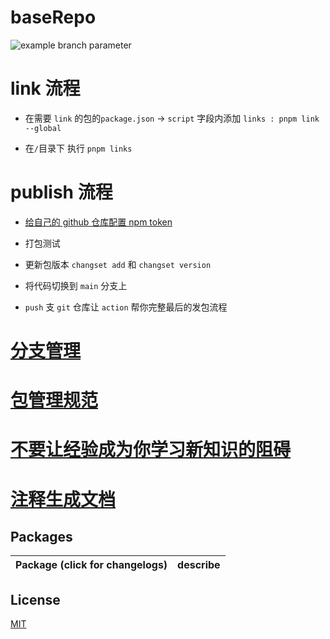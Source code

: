 <!--
 * @Author: 邱狮杰
 * @Date: 2023-03-09 11:53:37
 * @LastEditTime: 2023-11-29 14:20:14
 * @Description: 
 * @FilePath: /baseRepo/README.md
-->
# baseRepo

![example branch parameter](https://github.com/github/docs/actions/workflows/main.yml/badge.svg?branch=feature-1)

<!-- https://docs.github.com/zh/actions/monitoring-and-troubleshooting-workflows/adding-a-workflow-status-badge -->

# link 流程

- 在需要 `link` 的包的`package.json` -> `script` 字段内添加 `links : pnpm link --global`

- 在`/`目录下 执行 `pnpm links`

# publish 流程

- [给自己的 github 仓库配置 npm token](https://docs.github.com/en/actions/publishing-packages/publishing-nodejs-packages)

- 打包测试

- 更新包版本 `changset add` 和 `changset version`

- 将代码切换到 `main` 分支上

- `push` 支 `git` 仓库让 `action` 帮你完整最后的发包流程

# [分支管理](/docs/branchManagement.md)

# [包管理规范](/docs/packagingSpecification.md)

# [不要让经验成为你学习新知识的阻碍](/docs/experience.md)

# [注释生成文档](https://api-extractor.com/pages/overview/intro/)

## Packages

| Package (click for changelogs)                        | describe                               |
| ----------------------------------------------------- | :------------------------------------- |

## License

[MIT](LICENSE)
